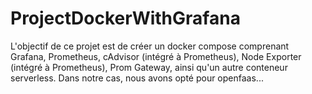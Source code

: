 # ProjectDockerWithGrafana
L'objectif de ce projet est de créer un docker compose comprenant Grafana, Prometheus, cAdvisor (intégré à Prometheus), Node Exporter (intégré à Prometheus), Prom Gateway, ainsi qu'un autre conteneur serverless. Dans notre cas, nous avons opté pour openfaas...
